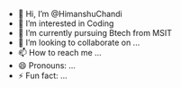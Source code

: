 - 👋 Hi, I’m @HimanshuChandi
- 👀 I’m interested in Coding
- 🌱 I’m currently pursuing Btech from MSIT
- 💞️ I’m looking to collaborate on ...
- 📫 How to reach me ...
- 😄 Pronouns: ...
- ⚡ Fun fact: ...

<!---
HimanshuChandi/HimanshuChandi is a ✨ special ✨ repository because its `README.md` (this file) appears on your GitHub profile.
You can click the Preview link to take a look at your changes.
--->
